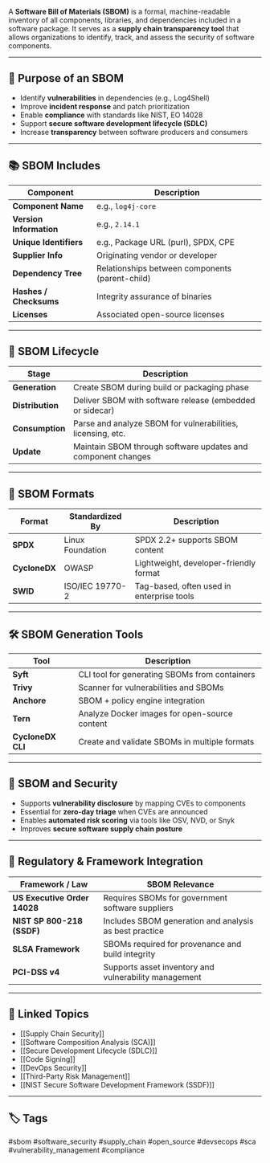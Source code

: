 A **Software Bill of Materials (SBOM)** is a formal, machine-readable inventory of all components, libraries, and dependencies included in a software package. It serves as a **supply chain transparency tool** that allows organizations to identify, track, and assess the security of software components.

---

## 🎯 Purpose of an SBOM

- Identify **vulnerabilities** in dependencies (e.g., Log4Shell)
- Improve **incident response** and patch prioritization
- Enable **compliance** with standards like NIST, EO 14028
- Support **secure software development lifecycle (SDLC)**
- Increase **transparency** between software producers and consumers

---

## 📚 SBOM Includes

| Component                   | Description                                             |
|-----------------------------|---------------------------------------------------------|
| **Component Name**          | e.g., `log4j-core`                                      |
| **Version Information**     | e.g., `2.14.1`                                          |
| **Unique Identifiers**      | e.g., Package URL (purl), SPDX, CPE                     |
| **Supplier Info**           | Originating vendor or developer                         |
| **Dependency Tree**         | Relationships between components (parent-child)         |
| **Hashes / Checksums**      | Integrity assurance of binaries                         |
| **Licenses**                | Associated open-source licenses                         |

---

## 🔄 SBOM Lifecycle

| Stage       | Description                                                     |
|-------------|-----------------------------------------------------------------|
| **Generation** | Create SBOM during build or packaging phase                    |
| **Distribution** | Deliver SBOM with software release (embedded or sidecar)    |
| **Consumption** | Parse and analyze SBOM for vulnerabilities, licensing, etc.  |
| **Update**      | Maintain SBOM through software updates and component changes |

---

## 🧰 SBOM Formats

| Format     | Standardized By       | Description                                  |
|------------|------------------------|----------------------------------------------|
| **SPDX**   | Linux Foundation       | SPDX 2.2+ supports SBOM content              |
| **CycloneDX** | OWASP               | Lightweight, developer-friendly format       |
| **SWID**   | ISO/IEC 19770-2        | Tag-based, often used in enterprise tools    |

---

## 🛠 SBOM Generation Tools

| Tool           | Description                                  |
|----------------|----------------------------------------------|
| **Syft**       | CLI tool for generating SBOMs from containers |
| **Trivy**      | Scanner for vulnerabilities and SBOMs        |
| **Anchore**    | SBOM + policy engine integration              |
| **Tern**       | Analyze Docker images for open-source content |
| **CycloneDX CLI** | Create and validate SBOMs in multiple formats |

---

## 🔐 SBOM and Security

- Supports **vulnerability disclosure** by mapping CVEs to components  
- Essential for **zero-day triage** when CVEs are announced  
- Enables **automated risk scoring** via tools like OSV, NVD, or Snyk  
- Improves **secure software supply chain posture**

---

## 🧱 Regulatory & Framework Integration

| Framework / Law           | SBOM Relevance                                           |
|---------------------------|----------------------------------------------------------|
| **US Executive Order 14028** | Requires SBOMs for government software suppliers         |
| **NIST SP 800-218 (SSDF)**   | Includes SBOM generation and analysis as best practice  |
| **SLSA Framework**           | SBOMs required for provenance and build integrity       |
| **PCI-DSS v4**              | Supports asset inventory and vulnerability management    |

---

## 🔗 Linked Topics

- [[Supply Chain Security]]
- [[Software Composition Analysis (SCA)]]
- [[Secure Development Lifecycle (SDLC)]]
- [[Code Signing]]
- [[DevOps Security]]
- [[Third-Party Risk Management]]
- [[NIST Secure Software Development Framework (SSDF)]]

---

## 🏷 Tags

#sbom #software_security #supply_chain #open_source #devsecops #sca #vulnerability_management #compliance
